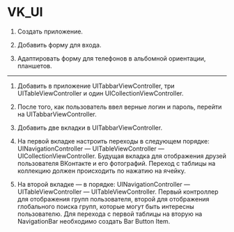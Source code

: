 # VK_UI

1. Создать приложение.

2. Добавить форму для входа.

3. Адаптировать форму для телефонов в альбомной ориентации, планшетов.

________________________________________________________________________________

1. Добавить в приложение UITabbarViewController, три UITableViewController и один UICollectionViewController.

2. После того, как пользователь ввел верные логин и пароль, перейти на UITabbarViewController.

3. Добавить две вкладки в UITabbarViewController.

4. На первой вкладке настроить переходы в следующем порядке: UINavigationController — UITableViewController — UICollectionViewController. Будущая вкладка для отображения друзей пользователя ВКонтакте и его фотографий. Переход с таблицы на коллекцию должен происходить по нажатию на ячейку.

5. На второй вкладке — в порядке: UINavigationController — UITableViewController — UITableViewController. Первый контроллер для отображения групп пользователя, второй для отображения глобального поиска групп, которые могут быть интересны пользователю. Для перехода с первой таблицы на вторую на NavigationBar необходимо создать Bar Button Item.
